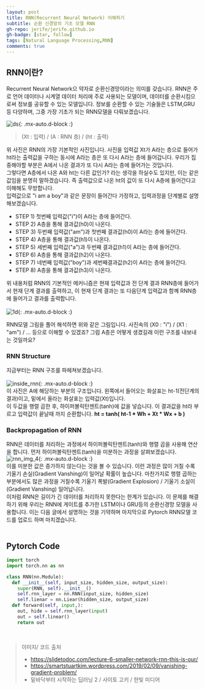```yaml
---
layout: post 
title: RNN(Recurrent Neural Network) 이해하기
subtitle: 순환 신경망의 기초 모델 RNN
gh-repo: jerife/jerife.github.io
gh-badge: [star, follow]
tags: [Natural Language Processing,RNN]
comments: true
---
```


## RNN이란?
Recurrent Neural Network으 약자로 순환신경망이라는 의미를 갖습니다. 
RNN은 주로 언어 데이터나 시계열 데이터 처리에 주로 사용되는 모델이며,  데이터를 순환시킴으로써 정보를 공유할 수 있는 모델입니다.
정보를 순환할 수 있는 기술들은 LSTM,GRU등 다양하며, 그중 가장 기초가 되는 RNN모델을 다뤄보겠습니다. <br/>

![ds](https://user-images.githubusercontent.com/68190553/120885276-0b429500-c623-11eb-9a2b-6130d4b60ae9.png){: .mx-auto.d-block :} 
> (Xt : 입력) / (A : RNN 층) / (ht : 출력)

위 사진은 RNN의 가장 기본적인 사진입니다. 
사진을 입력값 Xt가 A라는 층으로 들어가 ht라는 출력값을 구하는 동시에 A라는 층은 또 다시 A라는 층에 들어갑니다.
우리가 집중해야할 부분은 A에서 나온 결과가 또 다시 A라는 층에 들어가는 것입니다.<br/>
그렇다면 A층에서 나온 A와 ht는 다른 값인가? 라는 생각을 하실수도 있지만, 이는 같은 값임을 분명히 말하겠습니다. 즉 출력값으로 나온 ht의 값이 또 다시 A층에 들어간다고 이해해도 무방합니다. <br/>
입력값으로 "i am a boy"과 같은 문장이 들어간다 가정하고, 입력과정을 단계별로 설명해보겠습니다.

* STEP 1) 첫번째 입력값("i")이 A라는 층에 들어간다.
* STEP 2) A층을 통해 결과값(h0)이 나온다. 
* STEP 3) 두번째 입력값("am")과 첫번째 결과값(h0)이 A라는 층에 들어간다.
* STEP 4) A층을 통해 결과값(h1)이 나온다.
* STEP 5) 세번째 입력값("a")과 두번째 결과값(h1)이 A라는 층에 들어간다.
* STEP 6) A층을 통해 결과값(h2)이 나온다.
* STEP 7) 네번째 입력값("boy")과 세번째결과값(h2)이 A라는 층에 들어간다.
* STEP 8) A층을 통해 결과값(h3)이 나온다.

위 내용처럼 RNN의 기본적인 메커니즘은 현재 입력값과 전 단계 결과 RNN층에 들어가서 현재 단계 결과를 출력하고, 이 현재 단계 결과는 또 다음단계 입력값과 함꼐 RNN층에 들어가고 결과를 출력합니다. <br/><br/>
![1d](https://user-images.githubusercontent.com/68190553/120886482-2e704300-c629-11eb-82ec-0b5b9064e2b9.png){: .mx-auto.d-block :} <br/>

RNN모델 그림을 풀어 해석하면 위와 같은 그림입니다. 사진속의 (X0 : "i") / (X1 : "am") / ... 등으로 이해할 수 있겠죠? 그럼 A층은 어떻게 생겼길래 이런 구조를 내보내는 것일까요?

### RNN Structure
지금부터는 RNN 구조를 파헤쳐보겠습니다. <br/> <br/>
![inside_rnn](https://user-images.githubusercontent.com/68190553/120886682-13ea9980-c62a-11eb-86d8-b4de6468cfbd.jpg){: .mx-auto.d-block :} <br/>
이 사진은 A에 해당하는 부분의 구조입니다. 왼쪽에서 들어오는 화살표는 ht-1(전단계의 결과)이고, 밑에서 올라는 화살표는 입력값(Xt)입니다. <br/>
이 두값을 행렬 곱한 후, 하이퍼볼릭탄젠트(tanh)에 값을 넣습니다. 이 결과값을 ht라 부르고 입력값이 끝날때 까지 순환합니다.
**ht = tanh( ht-1 * Wh + Xt * Wx + b )**

### Backpropagation of RNN
RNN은 데이터를 처리하는 과정에서 하이퍼볼릭탄젠트(tanh)와 행렬 곱을 사용해 연산을 합니다. 
먼저 하이퍼볼릭탄젠트(tanh)을 미분하는 과정을 살펴보겠습니다.
![rnn_img_4](https://user-images.githubusercontent.com/68190553/120896665-82951a80-c65d-11eb-9ff1-2fc647a82324.png){: .mx-auto.d-block :} <br/>
이를 미분한 값은 증가하지 않는다는 것을 볼 수 있습니다. 이런 과정은 많이 거칠 수록 기울기 손실(Gradient Vanshing)이 일어날 확률이 높습니다. 
마찬가지로 행렬 곱하는 부분에서도 많은 과정을 거칠수록 기울기 폭발(Gradient Explosion) / 기울기 소실이(Gradient Vanshing) 일어납니다. <br/>
이처럼 RNN은 길이가 긴 데이터를 처리하지 못한다는 한계가 있습니다. 이 문제를 해결하기 위해 우리는 RNN에 게이트를 추가한 LSTM이나 GRU등의 순환신경망 모델을 사용합니다. 이는 다음 글에서 설명하는 것을 기약하며 마지막으로 Pytorch RNN모델 코드를 업로드 하며 마치겠습니다. <br/><br/>

## Pytorch Code
```python
import torch
import torch.nn as nn

class RNN(nn.Module):
  def __init__(self, input_size, hidden_size, output_size):
    super(RNN, self).__init__()
    self.rnn_layer = nn.RNN(input_size, hidden_size)
    self.lienar = nn.Liear(hidden_size, output_size)
  def forward(self, input,):
    out, hide = self.rnn_layer(input)
    out = self.linear()
    return out
```  
<br/>

> 이미지/ 코드 출처
> * https://slidetodoc.com/lecture-6-smaller-network-rnn-this-is-our/
> * https://smartstuartkim.wordpress.com/2019/02/09/vanishing-gradient-problem/
> * 밑바닥부터 시작하는 딥러닝 2 / 사이토 고키 / 한빛 미디어
